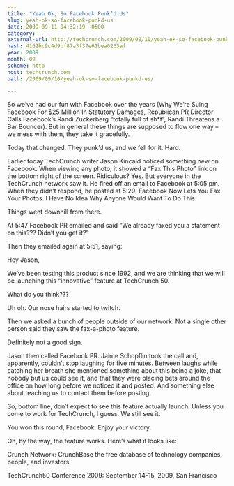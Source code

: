 ```yaml
---
title: "Yeah Ok, So Facebook Punk’d Us"
slug: yeah-ok-so-facebook-punkd-us
date: 2009-09-11 04:32:19 -0500
category: 
external-url: http://techcrunch.com/2009/09/10/yeah-ok-so-facebook-punkd-us/
hash: 4162bc9c4d9bf87a3f37e61bea0235af
year: 2009
month: 09
scheme: http
host: techcrunch.com
path: /2009/09/10/yeah-ok-so-facebook-punkd-us/

---
```


So we’ve had our fun with Facebook over the years (Why We’re Suing Facebook For $25 Million In Statutory Damages, Republican PR Director Calls Facebook’s Randi Zuckerberg “totally full of sh*t”, Randi Threatens a Bar Bouncer). But in general these things are supposed to flow one way – we mess with them, they take it gracefully.

Today that changed. They punk’d us, and we fell for it. Hard.

Earlier today TechCrunch writer Jason Kincaid noticed something new on Facebook. When viewing any photo, it showed a “Fax This Photo” link on the bottom right of the screen. Ridiculous? Yes. But everyone in the TechCrunch network saw it. He fired off an email to Facebook at 5:05 pm. When they didn’t respond, he posted at 5:29: Facebook Now Lets You Fax Your Photos. I Have No Idea Why Anyone Would Want To Do This.

Things went downhill from there.

At 5:47 Facebook PR emailed and said “We already faxed you a statement on this???  Didn’t you get it?”

Then they emailed again at 5:51, saying:

Hey Jason, 

We’ve been testing this product since 1992, and we are thinking that we will be launching this “innovative” feature at TechCrunch 50.

What do you think??? 

Uh oh. Our nose hairs started to twitch. 

Then we asked a bunch of people outside of our network. Not a single other person said they saw the fax-a-photo feature.

Definitely not a good sign.

Jason then called Facebook PR. Jaime Schopflin took the call and, apparently, couldn’t stop laughing for five minutes. Between laughs while catching her breath she mentioned something about this being a joke, that nobody but us could see it, and that they were placing bets around the office on how long before we noticed it and posted. And something else about teaching us to contact them before posting.

So, bottom line, don’t expect to see this feature actually launch. Unless you come to work for TechCrunch, I guess. We still see it.

You won this round, Facebook. Enjoy your victory.

Oh, by the way, the feature works.  Here’s what it looks like:




Crunch Network:  CrunchBase the free database of technology companies, people, and investors

TechCrunch50 Conference 2009: September 14-15, 2009, San Francisco













    


